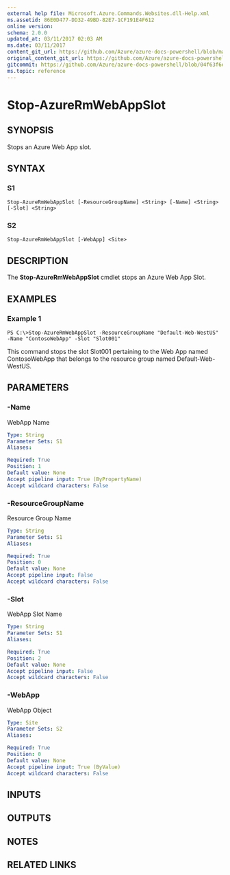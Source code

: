 ```yaml
---
external help file: Microsoft.Azure.Commands.Websites.dll-Help.xml
ms.assetid: 86E0D477-DD32-49BD-82E7-1CF191E4F612
online version:
schema: 2.0.0
updated_at: 03/11/2017 02:03 AM
ms.date: 03/11/2017
content_git_url: https://github.com/Azure/azure-docs-powershell/blob/master/azureps-cmdlets-docs/ResourceManager/AzureRM.Websites/v2.7.0/Stop-AzureRmWebAppSlot.md
original_content_git_url: https://github.com/Azure/azure-docs-powershell/blob/master/azureps-cmdlets-docs/ResourceManager/AzureRM.Websites/v2.7.0/Stop-AzureRmWebAppSlot.md
gitcommit: https://github.com/Azure/azure-docs-powershell/blob/04f63f6e685743ace2c57eb157574e34e8610b1c
ms.topic: reference
---
```


# Stop-AzureRmWebAppSlot

## SYNOPSIS
Stops an Azure Web App slot.

## SYNTAX

### S1
```
Stop-AzureRmWebAppSlot [-ResourceGroupName] <String> [-Name] <String> [-Slot] <String>
```

### S2
```
Stop-AzureRmWebAppSlot [-WebApp] <Site>
```

## DESCRIPTION
The **Stop-AzureRmWebAppSlot** cmdlet stops an Azure Web App Slot.

## EXAMPLES

### Example 1
```
PS C:\>Stop-AzureRmWebAppSlot -ResourceGroupName "Default-Web-WestUS" -Name "ContosoWebApp" -Slot "Slot001"
```

This command stops the slot Slot001 pertaining to the Web App named ContosoWebApp that belongs to the resource group named Default-Web-WestUS.

## PARAMETERS

### -Name
WebApp Name

```yaml
Type: String
Parameter Sets: S1
Aliases: 

Required: True
Position: 1
Default value: None
Accept pipeline input: True (ByPropertyName)
Accept wildcard characters: False
```

### -ResourceGroupName
Resource Group Name

```yaml
Type: String
Parameter Sets: S1
Aliases: 

Required: True
Position: 0
Default value: None
Accept pipeline input: False
Accept wildcard characters: False
```

### -Slot
WebApp Slot Name

```yaml
Type: String
Parameter Sets: S1
Aliases: 

Required: True
Position: 2
Default value: None
Accept pipeline input: False
Accept wildcard characters: False
```

### -WebApp
WebApp Object

```yaml
Type: Site
Parameter Sets: S2
Aliases: 

Required: True
Position: 0
Default value: None
Accept pipeline input: True (ByValue)
Accept wildcard characters: False
```

## INPUTS

## OUTPUTS

## NOTES

## RELATED LINKS

